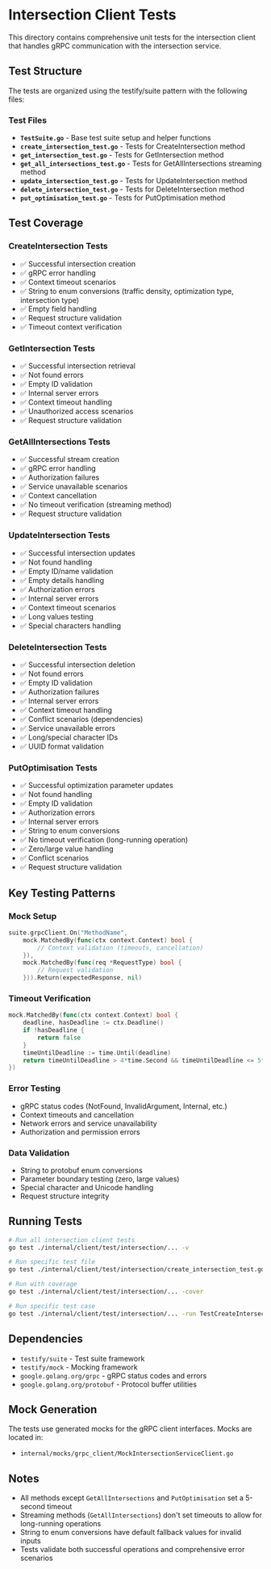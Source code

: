 # Intersection Client Tests

This directory contains comprehensive unit tests for the intersection client that handles gRPC communication with the intersection service.

## Test Structure

The tests are organized using the testify/suite pattern with the following files:

### Test Files

- **`TestSuite.go`** - Base test suite setup and helper functions
- **`create_intersection_test.go`** - Tests for CreateIntersection method
- **`get_intersection_test.go`** - Tests for GetIntersection method  
- **`get_all_intersections_test.go`** - Tests for GetAllIntersections streaming method
- **`update_intersection_test.go`** - Tests for UpdateIntersection method
- **`delete_intersection_test.go`** - Tests for DeleteIntersection method
- **`put_optimisation_test.go`** - Tests for PutOptimisation method

## Test Coverage

### CreateIntersection Tests
- ✅ Successful intersection creation
- ✅ gRPC error handling
- ✅ Context timeout scenarios
- ✅ String to enum conversions (traffic density, optimization type, intersection type)
- ✅ Empty field handling
- ✅ Request structure validation
- ✅ Timeout context verification

### GetIntersection Tests
- ✅ Successful intersection retrieval
- ✅ Not found errors
- ✅ Empty ID validation
- ✅ Internal server errors
- ✅ Context timeout handling
- ✅ Unauthorized access scenarios
- ✅ Request structure validation

### GetAllIntersections Tests
- ✅ Successful stream creation
- ✅ gRPC error handling
- ✅ Authorization failures
- ✅ Service unavailable scenarios
- ✅ Context cancellation
- ✅ No timeout verification (streaming method)
- ✅ Request structure validation

### UpdateIntersection Tests
- ✅ Successful intersection updates
- ✅ Not found handling
- ✅ Empty ID/name validation
- ✅ Empty details handling
- ✅ Authorization errors
- ✅ Internal server errors
- ✅ Context timeout scenarios
- ✅ Long values testing
- ✅ Special characters handling

### DeleteIntersection Tests
- ✅ Successful intersection deletion
- ✅ Not found errors
- ✅ Empty ID validation
- ✅ Authorization failures
- ✅ Internal server errors
- ✅ Context timeout handling
- ✅ Conflict scenarios (dependencies)
- ✅ Service unavailable errors
- ✅ Long/special character IDs
- ✅ UUID format validation

### PutOptimisation Tests
- ✅ Successful optimization parameter updates
- ✅ Not found handling
- ✅ Empty ID validation
- ✅ Authorization errors
- ✅ Internal server errors
- ✅ String to enum conversions
- ✅ No timeout verification (long-running operation)
- ✅ Zero/large value handling
- ✅ Conflict scenarios
- ✅ Request structure validation

## Key Testing Patterns

### Mock Setup
```go
suite.grpcClient.On("MethodName",
    mock.MatchedBy(func(ctx context.Context) bool {
        // Context validation (timeouts, cancellation)
    }),
    mock.MatchedBy(func(req *RequestType) bool {
        // Request validation
    })).Return(expectedResponse, nil)
```

### Timeout Verification
```go
mock.MatchedBy(func(ctx context.Context) bool {
    deadline, hasDeadline := ctx.Deadline()
    if !hasDeadline {
        return false
    }
    timeUntilDeadline := time.Until(deadline)
    return timeUntilDeadline > 4*time.Second && timeUntilDeadline <= 5*time.Second
})
```

### Error Testing
- gRPC status codes (NotFound, InvalidArgument, Internal, etc.)
- Context timeouts and cancellation
- Network errors and service unavailability
- Authorization and permission errors

### Data Validation
- String to protobuf enum conversions
- Parameter boundary testing (zero, large values)
- Special character and Unicode handling
- Request structure integrity

## Running Tests

```bash
# Run all intersection client tests
go test ./internal/client/test/intersection/... -v

# Run specific test file
go test ./internal/client/test/intersection/create_intersection_test.go -v

# Run with coverage
go test ./internal/client/test/intersection/... -cover

# Run specific test case
go test ./internal/client/test/intersection/... -run TestCreateIntersection_Success -v
```

## Dependencies

- `testify/suite` - Test suite framework
- `testify/mock` - Mocking framework
- `google.golang.org/grpc` - gRPC status codes and errors
- `google.golang.org/protobuf` - Protocol buffer utilities

## Mock Generation

The tests use generated mocks for the gRPC client interfaces. Mocks are located in:
- `internal/mocks/grpc_client/MockIntersectionServiceClient.go`

## Notes

- All methods except `GetAllIntersections` and `PutOptimisation` set a 5-second timeout
- Streaming methods (`GetAllIntersections`) don't set timeouts to allow for long-running operations
- String to enum conversions have default fallback values for invalid inputs
- Tests validate both successful operations and comprehensive error scenarios